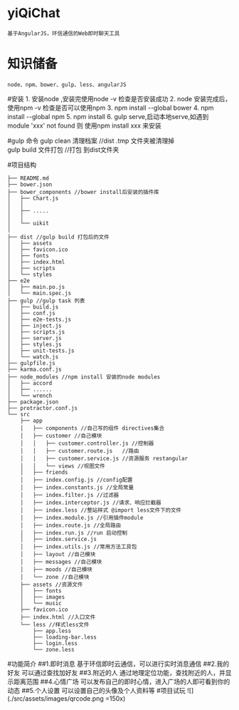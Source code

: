 # yiQiChat
    基于AngularJS，环信通信的Web即时聊天工具
# 知识储备
    node、npm、bower、gulp、less、angularJS
#安装
    1. 安装node ,安装完使用node -v 检查是否安装成功
    2. node 安装完成后，使用npm -v 检查是否可以使用npm
    3. npm install --global bower
    4. npm install --global npm
    5. npm install
    6. gulp serve,启动本地serve,如遇到 module 'xxx' not found 则 使用npm install xxx 来安装

#gulp 命令
    gulp clean  清理档案 //dist .tmp  文件夹被清理掉    
    gulp build  文件打包 //打包 到dist文件夹

#项目结构

    ├── README.md   
    ├── bower.json  
    ├── bower_components //bower install后安装的插件库  
    │   ├── Chart.js    
    │   │       
    │   ├── .....   
    │   │       
    │   └── uikit   
    │   
    ├── dist //gulp build 打包后的文件  
    │   ├── assets  
    │   ├── favicon.ico     
    │   ├── fonts   
    │   ├── index.html  
    │   ├── scripts     
    │   └── styles      
    ├── e2e     
    │   ├── main.po.js      
    │   └── main.spec.js        
    ├── gulp //gulp task 列表       
    │   ├── build.js        
    │   ├── conf.js     
    │   ├── e2e-tests.js    
    │   ├── inject.js   
    │   ├── scripts.js  
    │   ├── server.js   
    │   ├── styles.js   
    │   ├── unit-tests.js   
    │   └── watch.js    
    ├── gulpfile.js     
    ├── karma.conf.js   
    ├── node_modules //npm install 安装的node modules   
    │   ├── accord      
    │   ├── ......      
    │   └── wrench      
    ├── package.json        
    ├── protractor.conf.js      
    └── src
        ├── app     
        │   ├── components //自己写的组件 directives集合        
        │   ├── customer //自己模块     
        │   │   ├── customer.controller.js //控制器     
        │   │   ├── customer.route.js   //路由      
        │   │   ├── customer.service.js //资源服务 restangular      
        │   │   └── views //视图文件            
        │   ├── friends     
        │   ├── index.config.js //config配置        
        │   ├── index.constants.js //全局常量       
        │   ├── index.filter.js //过滤器        
        │   ├── index.interceptor.js //请求、响应拦截器     
        │   ├── index.less //整站样式 @import less文件下的文件      
        │   ├── index.module.js //引用插件module        
        │   ├── index.route.js //全局路由       
        │   ├── index.run.js //run 启动控制     
        │   ├── index.service.js        
        │   ├── index.utils.js //常用方法工具包     
        │   ├── layout //自己模块       
        │   ├── messages //自己模块     
        │   ├── moods //自己模块        
        │   └── zone //自己模块     
        ├── assets //资源文件       
        │   ├── fonts       
        │   ├── images      
        │   └── music       
        ├── favicon.ico     
        ├── index.html //入口文件       
        └── less //样式less文件     
            ├── app.less        
            ├── loading-bar.less        
            ├── login.less      
            └── zone.less       

#功能简介
##1.即时消息
    基于环信即时云通信，可以进行实时消息通信
##2.我的好友
    可以通过查找加好友
##3.附近的人
    通过地理定位功能，查找附近的人，并显示距离范围
##4.心情广场
    可以发布自己的即时心情，进入广场的人即可看到你的动态
##5.个人设置
    可以设置自己的头像及个人资料等
#项目试玩
![](./src/assets/images/qrcode.png =150x)